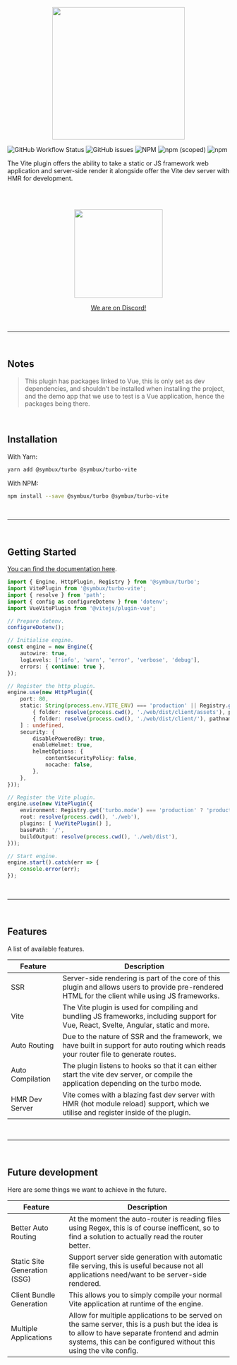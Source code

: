 <p align="center">
	<a href="#">
		<img width="300" src="https://raw.githubusercontent.com/Symbux/Turbo-Vite/master/logo.svg">
	</a>
</p>

![GitHub Workflow Status](https://img.shields.io/github/workflow/status/Symbux/Turbo-Vite/Build)
![GitHub issues](https://img.shields.io/github/issues/Symbux/Turbo-Vite)
![NPM](https://img.shields.io/npm/l/@symbux/turbo-vite)
![npm (scoped)](https://img.shields.io/npm/v/@symbux/turbo-vite)
![npm](https://img.shields.io/npm/dw/@symbux/turbo-vite)


The Vite plugin offers the ability to take a static or JS framework web application and server-side render it alongside offer the Vite dev server with HMR for development.

<br>
<br>

<p align="center">
	<a href="https://discord.gg/3YuNTEMJey" target="_blank">
		<img width="200" src="https://discord.com/assets/cb48d2a8d4991281d7a6a95d2f58195e.svg">
		<p align="center">We are on Discord!</p>
	</a>
</p>

<br>

---

<br>

## Notes

> This plugin has packages linked to Vue, this is only set as dev dependencies, and shouldn't be installed when installing the project, and the demo app that we use to test is a Vue application, hence the packages being there.

<br>

## Installation

With Yarn:
```bash
yarn add @symbux/turbo @symbux/turbo-vite
```

With NPM:
```bash
npm install --save @symbux/turbo @symbux/turbo-vite
```

<br>

---

<br>

## Getting Started

[You can find the documentation here](https://github.com/Symbux/Turbo-Vite/wiki).

```typescript
import { Engine, HttpPlugin, Registry } from '@symbux/turbo';
import VitePlugin from '@symbux/turbo-vite';
import { resolve } from 'path';
import { config as configureDotenv } from 'dotenv';
import VueVitePlugin from '@vitejs/plugin-vue';

// Prepare dotenv.
configureDotenv();

// Initialise engine.
const engine = new Engine({
	autowire: true,
	logLevels: ['info', 'warn', 'error', 'verbose', 'debug'],
	errors: { continue: true },
});

// Register the http plugin.
engine.use(new HttpPlugin({
	port: 80,
	static: String(process.env.VITE_ENV) === 'production' || Registry.get('turbo.mode') === 'production' ? [
		{ folder: resolve(process.cwd(), './web/dist/client/assets'), pathname: '/assets' },
		{ folder: resolve(process.cwd(), './web/dist/client/'), pathname: '/' },
	] : undefined,
	security: {
		disablePoweredBy: true,
		enableHelmet: true,
		helmetOptions: {
			contentSecurityPolicy: false,
			nocache: false,
		},
	},
}));

// Register the Vite plugin.
engine.use(new VitePlugin({
	environment: Registry.get('turbo.mode') === 'production' ? 'production' : 'development',
	root: resolve(process.cwd(), './web'),
	plugins: [ VueVitePlugin() ],
	basePath: '/',
	buildOutput: resolve(process.cwd(), './web/dist'),
}));

// Start engine.
engine.start().catch(err => {
	console.error(err);
});
```

<br>

---

<br>

## Features

A list of available features.

| Feature | Description |
| - | - |
| SSR | Server-side rendering is part of the core of this plugin and allows users to provide pre-rendered HTML for the client while using JS frameworks. |
| Vite | The Vite plugin is used for compiling and bundling JS frameworks, including support for Vue, React, Svelte, Angular, static and more. |
| Auto Routing | Due to the nature of SSR and the framework, we have built in support for auto routing which reads your router file to generate routes. |
| Auto Compilation | The plugin listens to hooks so that it can either start the vite dev server, or compile the application depending on the turbo mode. |
| HMR Dev Server | Vite comes with a blazing fast dev server with HMR (hot module reload) support, which we utilise and register inside of the plugin. |

<br>

---

<br>

## Future development

Here are some things we want to achieve in the future.

| Feature | Description |
| - | - |
| Better Auto Routing | At the moment the auto-router is reading files using Regex, this is of course inefficent, so to find a solution to actually read the router better. |
| Static Site Generation (SSG) | Support server side generation with automatic file serving, this is useful because not all applications need/want to be server-side rendered. |
| Client Bundle Generation | This allows you to simply compile your normal Vite application at runtime of the engine. |
| Multiple Applications | Allow for multiple applications to be served on the same server, this is a push but the idea is to allow to have separate frontend and admin systems, this can be configured without this using the vite config. |
